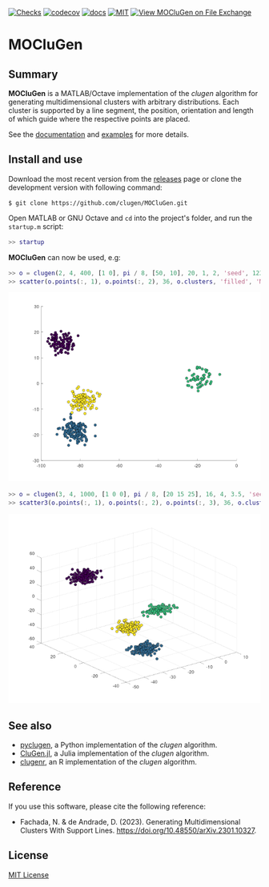 [![Checks](https://github.com/clugen/MOCluGen/actions/workflows/tests.yml/badge.svg)](https://github.com/clugen/MOCluGen/actions/workflows/tests.yml)
[![codecov](https://codecov.io/gh/clugen/MOCluGen/branch/main/graph/badge.svg?token=5EWC7L6J3T)](https://codecov.io/gh/clugen/MOCluGen)
[![docs](https://img.shields.io/badge/docs-latest-blue.svg)](https://clugen.github.io/MOCluGen/)
[![MIT](https://img.shields.io/badge/license-MIT-yellowgreen.svg)](https://tldrlegal.com/license/mit-license)
[![View MOCluGen on File Exchange](https://www.mathworks.com/matlabcentral/images/matlab-file-exchange.svg)](https://www.mathworks.com/matlabcentral/fileexchange/123960-moclugen)

# MOCluGen

## Summary

**MOCluGen** is a MATLAB/Octave implementation of the *clugen* algorithm for
generating multidimensional clusters with arbitrary distributions. Each cluster
is supported by a line segment, the position, orientation and length of which
guide where the respective points are placed.

See the [documentation](https://clugen.github.io/MOCluGen/) and
[examples](https://clugen.github.io/MOCluGen/examples/) for more details.

## Install and use

Download the most recent version from the
[releases](https://github.com/clugen/MOCluGen/releases/latest) page or clone the
development version with following command:

```text
$ git clone https://github.com/clugen/MOCluGen.git
```

Open MATLAB or GNU Octave and `cd` into the project's folder, and run the
`startup.m` script:

```matlab
>> startup
```

**MOCluGen** can now be used, e.g:

```matlab
>> o = clugen(2, 4, 400, [1 0], pi / 8, [50, 10], 20, 1, 2, 'seed', 123);
>> scatter(o.points(:, 1), o.points(:, 2), 36, o.clusters, 'filled', 'MarkerEdgeColor', 'k');
```

![Example 2D](https://github.com/clugen/.github/blob/main/images/example2d_moc.png?raw=true)

```matlab
>> o = clugen(3, 4, 1000, [1 0 0], pi / 8, [20 15 25], 16, 4, 3.5, 'seed', 123);
>> scatter3(o.points(:, 1), o.points(:, 2), o.points(:, 3), 36, o.clusters, 'filled', 'MarkerEdgeColor', 'k');
```

![Example 3D](https://github.com/clugen/.github/blob/main/images/example3d_moc.png?raw=true)

## See also

* [pyclugen](https://github.com/clugen/pyclugen/), a Python implementation of
  the *clugen* algorithm.
* [CluGen.jl](https://github.com/clugen/CluGen.jl/), a Julia implementation of
  the *clugen* algorithm.
* [clugenr](https://github.com/clugen/clugenr/), an R implementation
  of the *clugen* algorithm.

## Reference

If you use this software, please cite the following reference:

* Fachada, N. & de Andrade, D. (2023). Generating Multidimensional Clusters With
  Support Lines. <https://doi.org/10.48550/arXiv.2301.10327>.

## License

[MIT License](LICENSE)
